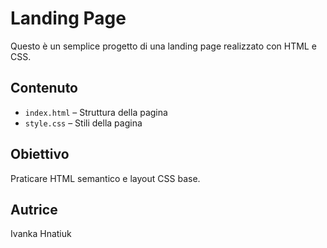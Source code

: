 # Landing Page

Questo è un semplice progetto di una landing page realizzato con HTML e CSS.

##  Contenuto
- `index.html` – Struttura della pagina
- `style.css` – Stili della pagina

## Obiettivo
Praticare HTML semantico e layout CSS base.

## Autrice
Ivanka Hnatiuk
